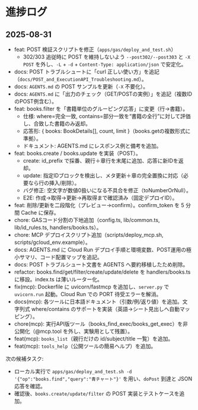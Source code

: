 # 進捗ログ

## 2025-08-31

- feat: POST 検証スクリプトを修正（`apps/gas/deploy_and_test.sh`）
  - 302/303 追従時に POST を維持しないよう `--post302/--post303` と `-X POST` を外し、`-L` + `-d` + `Content-Type: application/json` で安定化。
- docs: POST トラブルシュートに「curl 正しい使い方」を追記（`docs/POST_and_ExecutionAPI_Troubleshooting.md`）。
- docs: `AGENTS.md` の POST サンプルを更新（`-X` 不要化）。
- docs: `AGENTS.md` に「出力のチェック（GET/POSTの実例）」を追記（複数IDのPOST例含む）。
- feat: books.filter を「書籍単位のグルーピング応答」に変更（行→書籍）。
  - 仕様: where=完全一致, contains=部分一致を“書籍の全行”に対して評価し、合致した書籍のみ返却。
  - 応答形: { books: BookDetails[], count, limit }（books.getの複数形式に準拠）。
  - ドキュメント: AGENTS.md にレスポンス例と備考を追加。
- feat: books.create / books.update を実装（POST）。
  - create: id_prefix で採番、親行＋章行を末尾に追加、応答に新IDを返却。
  - update: 指定IDブロックを検出し、メタ更新＋章の完全置換に対応（必要なら行の挿入/削除）。
  - バグ修正: 空文字が数値0扱いになる不具合を修正（toNumberOrNull）。
  - E2E: 作成→取得→更新→再取得まで確認済み（固定デプロイID）。
- feat: 削除/更新を二段階化（プレビュー→confirm）。confirm_token を 5 分間 Cache に保存。
- chore: GASコード分割の下地追加（config.ts, lib/common.ts, lib/id_rules.ts, handlers/books.ts）。
- chore: MCP デプロイスクリプト追加（scripts/deploy_mcp.sh, scripts/gcloud_env.example）。
- docs: AGENTS.md に Cloud Run デプロイ手順と環境変数、POST運用の極小サマリ、コード配置マップを追記。
- docs: POST トラブルシュート文書を AGENTS へ要約移植したため削除。
- refactor: books.find/get/filter/create/update/delete を handlers/books.ts に移設。index.ts は薄いルーター化。
- fix(mcp): Dockerfile に uvicorn/fastmcp を追加し、`server.py` で `uvicorn.run` 起動。Cloud Run での PORT 待受エラーを解消。
 - docs(mcp): 各ツールに日本語ドキュメント（引数/例/返り値）を追加。文字列式 where/contains のサポートを実装（英語→シート見出しへ自動マッピング）。
 - chore(mcp): 実行API版ツール（books_find_exec/books_get_exec）を非公開化（@mcp.tool を外し、実験用として残置）。
 - feat(mcp): `books_list`（親行だけの id/subject/title 一覧）を追加。
 - feat(mcp): `tools_help`（公開ツールの簡易ヘルプ）を追加。

次の候補タスク:
- ローカル実行で `apps/gas/deploy_and_test.sh -d '{"op":"books.find","query":"青チャート"}'` を用い、`doPost` 到達と JSON 応答を確認。
- 確認後、`books.create/update/filter` の POST 実装とテストケースを追加。
